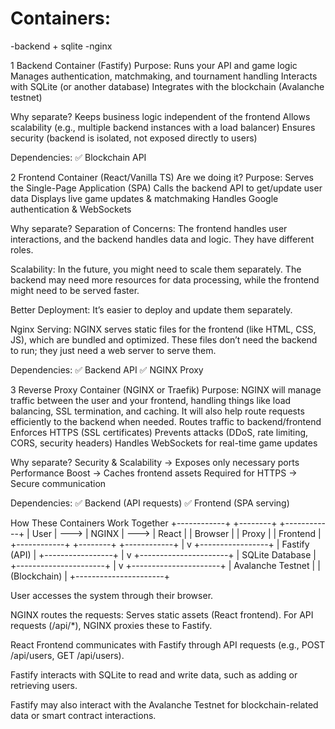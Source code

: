 
# Containers:
-backend + sqlite
-nginx




1 Backend Container (Fastify)
Purpose:
Runs your API and game logic
Manages authentication, matchmaking, and tournament handling
Interacts with SQLite (or another database)
Integrates with the blockchain (Avalanche testnet)

Why separate?
Keeps business logic independent of the frontend
Allows scalability (e.g., multiple backend instances with a load balancer)
Ensures security (backend is isolated, not exposed directly to users)

Dependencies:
✅ Blockchain API


2 Frontend Container (React/Vanilla TS) Are we doing it?
Purpose:
Serves the Single-Page Application (SPA)
Calls the backend API to get/update user data
Displays live game updates & matchmaking
Handles Google authentication & WebSockets

Why separate?
Separation of Concerns: The frontend handles user interactions, and the backend handles data and logic. They have different roles.

Scalability: In the future, you might need to scale them separately. The backend may need more resources for data processing, while the frontend might need to be served faster.

Better Deployment: It’s easier to deploy and update them separately.

Nginx Serving: NGINX serves static files for the frontend (like HTML, CSS, JS), which are bundled and optimized. These files don’t need the backend to run; they just need a web server to serve them.

Dependencies:
✅ Backend API
✅ NGINX Proxy


3 Reverse Proxy Container (NGINX or Traefik)
Purpose:
NGINX will manage traffic between the user and your frontend, handling things like load balancing, SSL termination, and caching. It will also help route requests efficiently to the backend when needed.
Routes traffic to backend/frontend
Enforces HTTPS (SSL certificates)
Prevents attacks (DDoS, rate limiting, CORS, security headers)
Handles WebSockets for real-time game updates

Why separate?
Security & Scalability → Exposes only necessary ports
Performance Boost → Caches frontend assets
Required for HTTPS → Secure communication

Dependencies:
✅ Backend (API requests)
✅ Frontend (SPA serving)




How These Containers Work Together
+------------+      +--------+      +------------+
|   User     | ---> | NGINX  | ---> |  React     |
|   Browser  |      | Proxy  |      |  Frontend  |
+------------+      +--------+      +------------+
                            |
                            v
                  +-----------------+
                  |  Fastify (API)  |
                  +-----------------+
                            |
                            v
                +----------------------+
                |   SQLite Database    |
                +----------------------+
                            |
                            v
                +----------------------+
                | Avalanche Testnet    |
                | (Blockchain)         |
                +----------------------+


User accesses the system through their browser.

NGINX routes the requests:
	Serves static assets (React frontend).
	For API requests (/api/*), NGINX proxies these to Fastify.

React Frontend communicates with Fastify through API requests (e.g.,  POST /api/users, GET /api/users).

Fastify interacts with SQLite to read and write data, such as adding or retrieving users.

Fastify may also interact with the Avalanche Testnet for blockchain-related data or smart contract interactions.